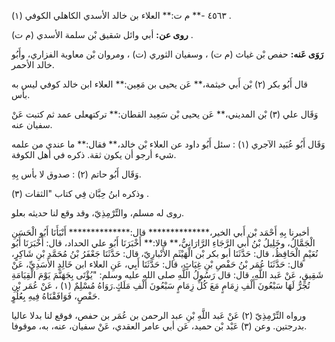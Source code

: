 ٤٥٦٣ -** م ت:** العلاء بن خالد الأسدي الكاهلي الكوفي (١) .

**روى عن:** أبي وائل شقيق بْن سلمة الأسدي (م ت) .

**رَوَى عَنه:** حفص بْن غياث (م ت) ، وسفيان الثوري (ت) ، ومروان بْن معاوية الفزاري، وأَبُو خالد الأحمر.

قال أَبُو بكر (٢) بْن أَبي خيثمة،** عَن يحيى بن مَعِين:** العلاء ابن خالد كوفي ليس به بأس.

وَقَال علي (٣) بْن المديني،** عَن يحيى بْن سَعِيد القطان:** تركتهعلى عمد ثم كتبت عَنْ سفيان عنه.

وَقَال أَبُو عُبَيد الآجري (١) : سئل أَبُو داود عن العلاء بْن خالد،** فقال:** ما عندي من علمه شيء أرجو أن يكون ثقة. ذكره في أهل الكوفة.

وَقَال أَبُو حاتم (٢) : صدوق لا بأس بِهِ.

وذكره ابنُ حِبَّان فِي كتاب "الثقات (٣) .

روى له مسلم، والتِّرْمِذِيّ، وقد وقع لنا حديثه بعلو.

أخبرنا بِهِ أَحْمَد بْن أَبي الخير،************** قال:************** أَنْبَأَنَا أَبُو الْحَسَنِ الْجَمَّالُ، وخَلِيلُ بْنُ أَبي الرَّجَاءِ الرَّارَانِيُّ،** قالا:** أَخْبَرَنَا أَبُو علي الحداد، قال: أَخْبَرَنَا أَبُو نُعَيْمٍ الْحَافِظُ، قال: حَدَّثَنَا أبو بكر بْن الْهَيْثَمِ الأَنْبارِيّ، قال: حَدَّثَنَا جَعْفَرُ بْنُ مُحَمَّدِ بْنِ شَاكِرٍ، قال: حَدَّثَنَا عُمَر بْنُ حَفْصِ بْنِ غِيَاثٍ، قال: حَدَّثَنَا أَبِي، عَنِ العلاء ابن خَالِدٍ الأَسَدِيِّ، عَنْ شَقِيقٍ، عَنْ عَبد اللَّهِ، قال: قال رَسُولُ اللَّهِ صلى الله عليه وسلم: "يُؤْتَى بِجَهَنَّمَ يَوْمَ الْقِيَامَةِ تُجَرُّ لَهَا سَبْعُونَ أَلْفِ زِمَامٍ مَعَ كُلِّ زِمَامٍ سَبْعُونَ أَلْفِ مَلَكٍ.رَوَاهُ مُسْلِمٌ (١) ، عَنْ عُمَر بْنِ حَفْصٍ، فَوَافَقْنَاهُ فِيهِ بِعُلُوٍ.

ورواه التِّرْمِذِيّ (٢) عَنْ عَبد اللَّهِ بْنِ عبد الرحمن بن عُمَر بن حفص، فوقع لنا بدلا عاليا بدرجتين. وعن (٣) عَبْد بْن حميد، عَن أبي عامر العقدي، عَنْ سفيان، عنه، به، موقوفا.